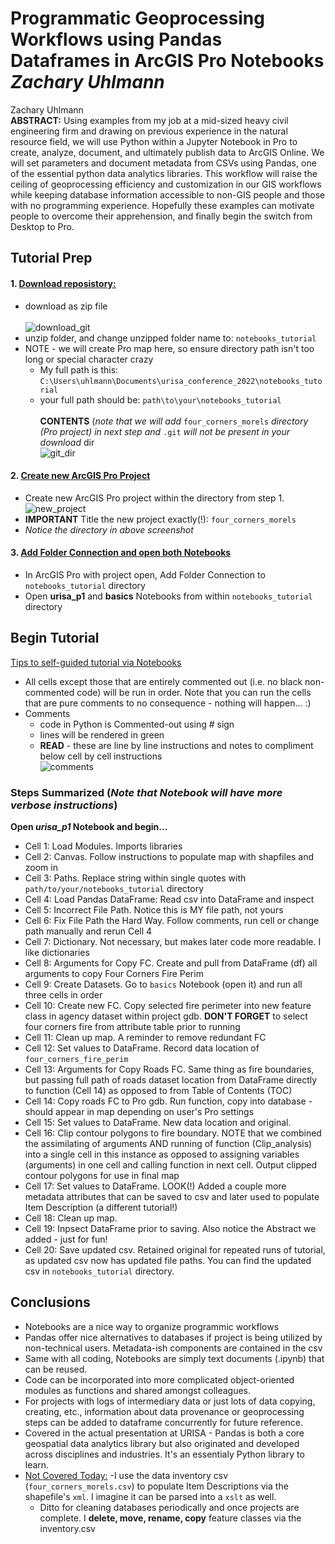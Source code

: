# Programmatic Geoprocessing Workflows using Pandas Dataframes in ArcGIS Pro Notebooks *Zachary Uhlmann* </br>
Zachary Uhlmann</br>
**ABSTRACT:** Using examples from my job at a mid-sized heavy civil engineering firm and drawing on previous experience in the natural resource field, we will use Python within a Jupyter Notebook in Pro to create, analyze, document, and ultimately publish data to ArcGIS Online. We will set parameters and document metadata from CSVs using Pandas, one of the essential python data analytics libraries.  This workflow will raise the ceiling of geoprocessing efficiency and customization in our GIS workflows while keeping database information accessible to non-GIS people and those with no programming experience.  Hopefully these examples can motivate people to overcome their apprehension, and finally begin the switch from Desktop to Pro. 

## Tutorial Prep</br>

#### 1. <ins>Download reposistory:</ins></br>
- download as zip file</br></br>
![download_git](https://user-images.githubusercontent.com/48263393/196487941-c7fa7bbe-3d3d-4837-82b9-f8c9eebaf599.jpg)
- unzip folder, and change unzipped folder name to: ```notebooks_tutorial```</br>
- NOTE - we will create Pro map here, so ensure directory path isn't too long or special character crazy</br>
  - My full path is this: ```C:\Users\uhlmann\Documents\urisa_conference_2022\notebooks_tutorial```</br>
  - your full path should be: ```path\to\your\notebooks_tutorial```</br></br>
**CONTENTS** (_note that we will add_ ```four_corners_morels``` _directory (Pro project) in next step and_ ```.git``` _will not be present in your download_ dir</br>
![git_dir](https://user-images.githubusercontent.com/48263393/196567709-a71b9178-c975-4a77-8a52-8b54447a43e2.jpg)

#### 2. <ins>Create new ArcGIS Pro Project</ins></br>
- Create new ArcGIS Pro project within the directory from step 1.</br> 
![new_project](https://user-images.githubusercontent.com/48263393/196758715-11043927-70cd-4f04-8017-6ac8a0e1dbb6.jpg)</br>
- **IMPORTANT** Title the new project exactly(!): ```four_corners_morels```</br>
- _Notice the directory in above screenshot_</br>

#### 3. <ins>Add Folder Connection and open both Notebooks</ins></br>
- In ArcGIS Pro with project open, Add Folder Connection to ```notebooks_tutorial``` directory</br>
- Open **urisa_p1** and **basics** Notebooks from within ```notebooks_tutorial``` directory</br>

## Begin Tutorial</br>
<ins>Tips to self-guided tutorial via Notebooks</ins></br>
- All cells except those that are entirely commented out (i.e. no black non-commented code) will be run in order.  Note that you can run the cells that are pure comments to no consequence - nothing will happen... :)
- Comments
  - code in Python is Commented-out using # sign 
  - lines will be rendered in green
  - **READ** - these are line by line instructions and notes to compliment below cell by cell instructions</br>
  ![comments](https://user-images.githubusercontent.com/48263393/196494882-f7684b05-87cd-4743-87fe-c405e394f64d.jpg)</br>
  
### Steps Summarized (*Note that Notebook will have more verbose instructions*)
**Open _urisa_p1_ Notebook and begin...** 
- Cell 1: Load Modules. Imports libraries 
- Cell 2: Canvas.  Follow instructions to populate map with shapfiles and zoom in
- Cell 3: Paths. Replace string within single quotes with ```path/to/your/notebooks_tutorial``` directory
- Cell 4: Load Pandas DataFrame: Read csv into DataFrame and inspect
- Cell 5: Incorrect File Path. Notice this is MY file path, not yours
- Cell 6: Fix File Path the Hard Way. Follow comments, run cell or change path manually and rerun Cell 4
- Cell 7: Dictionary.  Not necessary, but makes later code more readable.  I like dictionaries
- Cell 8: Arguments for Copy FC.  Create and pull from DataFrame (df) all arguments to copy Four Corners Fire Perim
- Cell 9: Create Datasets.  Go to ```basics``` Notebook (open it) and run all three cells in order
- Cell 10: Create new FC.  Copy selected fire perimeter into new feature class in agency dataset within project gdb.
**DON'T FORGET** to select four corners fire from attribute table prior to running
- Cell 11: Clean up map.  A reminder to remove redundant FC
- Cell 12: Set values to DataFrame. Record data location of ```four_corners_fire_perim```
- Cell 13: Arguments for Copy Roads FC.  Same thing as fire boundaries, but passing full path of roads dataset location from DataFrame directly to function (Cell 14) as opposed to from Table of Contents (TOC)
- Cell 14: Copy roads FC to Pro gdb.  Run function, copy into database - should appear in map depending on user's Pro settings
- Cell 15: Set values to DataFrame.  New data location and original.
- Cell 16: Clip contour polygons to fire boundary. NOTE that we combined the assimilating of arguments AND running of function (Clip_analysis) into a single cell in this instance as opposed to assigning variables (arguments) in one cell and calling function in next cell. Output clipped contour polygons for use in final map
- Cell 17: Set values to DataFrame. LOOK(!)  Added a couple more metadata attributes that can be saved to csv and later used to populate Item Description (a different tutorial!)
- Cell 18: Clean up map.  
- Cell 19: Inpsect DataFrame prior to saving.  Also notice the Abstract we added - just for fun!
- Cell 20: Save updated csv.  Retained original for repeated runs of tutorial, as updated csv now has updated file paths.  You can find the updated csv in ```notebooks_tutorial``` directory.

## Conclusions
- Notebooks are a nice way to organize programmic workflows
- Pandas offer nice alternatives to databases if project is being utilized by non-technical users.  Metadata-ish components are contained in the csv
- Same with all coding, Notebooks are simply text documents (.ipynb) that can be reused.  
- Code can be incorporated into more complicated object-oriented modules as functions and shared amongst colleagues.
- For projects with logs of intermediary data or just lots of data copying, creating, etc., information about data provenance or geoprocessing steps can be added to dataframe concurrently for future reference.
- Covered in the actual presentation at URISA - Pandas is both a core geospatial data analytics library but also originated and developed  across disciplines and industries.  It's an essentialy Python library to learn.
- <ins>Not Covered Today:</ins> 
  -I use the data inventory csv (```four_corners_morels.csv```) to populate Item Descriptions via the shapefile's ```xml```.  I imagine it can be parsed into a ```xslt``` as well.
  - Ditto for cleaning databases periodically and once projects are complete.  I **delete, move, rename, copy** feature classes via the inventory.csv

  


